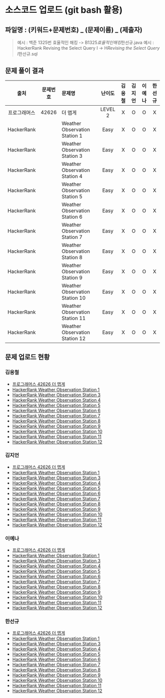 # 소스코드 업로드 (git bash 활용)

## 파일명 : (키워드+문제번호) _ (문제이름) _ (제출자)

> 예시 : 백준 1325번 효율적인 해킹 -> B1325*효율적인해킹*한선규.java
> 예시 : HackerRank Revising the Select Query Ⅰ -> H*Revising the Select Query Ⅰ*한선규.sql

## 문제 풀이 결과

<!-- Table -->

|     출처     | 문제번호 | 문제명                         | 난이도  | 김응철 | 김지언 | 이예나 | 한선규 |
| :----------: | :------: | :----------------------------- | :-----: | :----: | :----: | :----: | :----: |
| 프로그래머스 |  42626   | 더 맵게                        | LEVEL 2 |   X    |   O    |   O    |   X    |
|  HackerRank  |          | Weather Observation Station 1  |  Easy   |   X    |   O    |   O    |   X    |
|  HackerRank  |          | Weather Observation Station 3  |  Easy   |   X    |   O    |   O    |   X    |
|  HackerRank  |          | Weather Observation Station 4  |  Easy   |   X    |   O    |   O    |   X    |
|  HackerRank  |          | Weather Observation Station 5  |  Easy   |   X    |   O    |   O    |   X    |
|  HackerRank  |          | Weather Observation Station 6  |  Easy   |   X    |   O    |   O    |   X    |
|  HackerRank  |          | Weather Observation Station 7  |  Easy   |   X    |   O    |   O    |   X    |
|  HackerRank  |          | Weather Observation Station 8  |  Easy   |   X    |   O    |   O    |   X    |
|  HackerRank  |          | Weather Observation Station 9  |  Easy   |   X    |   O    |   O    |   X    |
|  HackerRank  |          | Weather Observation Station 10 |  Easy   |   X    |   O    |   O    |   X    |
|  HackerRank  |          | Weather Observation Station 11 |  Easy   |   X    |   O    |   O    |   X    |
|  HackerRank  |          | Weather Observation Station 12 |  Easy   |   X    |   O    |   O    |   X    |

## 문제 업로드 현황

### 김응철

- [프로그래머스 42626 더 맵게]()
- [HackerRank Weather Observation Station 1]()
- [HackerRank Weather Observation Station 3]()
- [HackerRank Weather Observation Station 4]()
- [HackerRank Weather Observation Station 5]()
- [HackerRank Weather Observation Station 6]()
- [HackerRank Weather Observation Station 7]()
- [HackerRank Weather Observation Station 8]()
- [HackerRank Weather Observation Station 9]()
- [HackerRank Weather Observation Station 10]()
- [HackerRank Weather Observation Station 11]()
- [HackerRank Weather Observation Station 12]()

### 김지언

- [프로그래머스 42626 더 맵게]()
- [HackerRank Weather Observation Station 1]()
- [HackerRank Weather Observation Station 3]()
- [HackerRank Weather Observation Station 4]()
- [HackerRank Weather Observation Station 5]()
- [HackerRank Weather Observation Station 6]()
- [HackerRank Weather Observation Station 7]()
- [HackerRank Weather Observation Station 8]()
- [HackerRank Weather Observation Station 9]()
- [HackerRank Weather Observation Station 10]()
- [HackerRank Weather Observation Station 11]()
- [HackerRank Weather Observation Station 12]()

### 이예나

- [프로그래머스 42626 더 맵게](프로그래머스%2042626%20더%20맵게/P42626_더맵게_이예나.java)
- [HackerRank Weather Observation Station 1]([HackerRank]%20Weather%20Observation%20Station%201/H_Weather%20Observation%20Station%201_이예나.sql)
- [HackerRank Weather Observation Station 3]([HackerRank]%20Weather%20Observation%20Station%203/H_Weather%20Observation%20Station%203_이예나.sql)
- [HackerRank Weather Observation Station 4]([HackerRank]%20Weather%20Observation%20Station%204/H_Weather%20Observation%20Station%204_이예나.sql)
- [HackerRank Weather Observation Station 5]([HackerRank]%20Weather%20Observation%20Station%205/H_Weather%20Observation%20Station%205_이예나.sql)
- [HackerRank Weather Observation Station 6]([HackerRank]%20Weather%20Observation%20Station%206/H_Weather%20Observation%20Station%206_이예나.sql)
- [HackerRank Weather Observation Station 7]([HackerRank]%20Weather%20Observation%20Station%207/H_Weather%20Observation%20Station%207_이예나.sql)
- [HackerRank Weather Observation Station 8]([HackerRank]%20Weather%20Observation%20Station%208/H_Weather%20Observation%20Station%208_이예나.sql)
- [HackerRank Weather Observation Station 9]([HackerRank]%20Weather%20Observation%20Station%209/H_Weather%20Observation%20Station%209_이예나.sql)
- [HackerRank Weather Observation Station 10]([HackerRank]%20Weather%20Observation%20Station%2010/H_Weather%20Observation%20Station%2010_이예나.sql)
- [HackerRank Weather Observation Station 11]([HackerRank]%20Weather%20Observation%20Station%2011/H_Weather%20Observation%20Station%2011_이예나.sql)
- [HackerRank Weather Observation Station 12]([HackerRank]%20Weather%20Observation%20Station%2012/H_Weather%20Observation%20Station%2012_이예나.sql)

### 한선규

- [프로그래머스 42626 더 맵게]()
- [HackerRank Weather Observation Station 1]()
- [HackerRank Weather Observation Station 3]()
- [HackerRank Weather Observation Station 4]()
- [HackerRank Weather Observation Station 5]()
- [HackerRank Weather Observation Station 6]()
- [HackerRank Weather Observation Station 7]()
- [HackerRank Weather Observation Station 8]()
- [HackerRank Weather Observation Station 9]()
- [HackerRank Weather Observation Station 10]()
- [HackerRank Weather Observation Station 11]()
- [HackerRank Weather Observation Station 12]()
